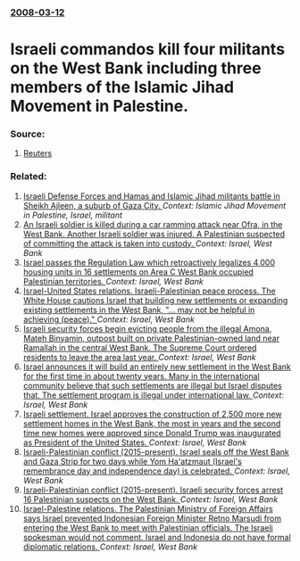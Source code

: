 ### [2008-03-12](/news/2008/03/12/index.md)

#  Israeli commandos kill four militants on the West Bank including three members of the Islamic Jihad Movement in Palestine. 




### Source:

1. [Reuters](http://www.reuters.com/article/featuredCrisis/idUSL12784717)

### Related:

1. [ Israeli Defense Forces and Hamas and Islamic Jihad militants battle in Sheikh Ajleen, a suburb of Gaza City. ](/news/2009/01/11/israeli-defense-forces-and-hamas-and-islamic-jihad-militants-battle-in-sheikh-ajleen-a-suburb-of-gaza-city.md) _Context: Islamic Jihad Movement in Palestine, Israel, militant_
2. [An Israeli soldier is killed during a car ramming attack near Ofra, in the West Bank. Another Israeli soldier was injured. A Palestinian suspected of committing the attack is taken into custody. ](/news/2017/04/6/an-israeli-soldier-is-killed-during-a-car-ramming-attack-near-ofra-in-the-west-bank-another-israeli-soldier-was-injured-a-palestinian-sus.md) _Context: Israel, West Bank_
3. [Israel passes the Regulation Law which retroactively legalizes 4,000 housing units in 16 settlements on Area C West Bank occupied Palestinian territories. ](/news/2017/02/6/israel-passes-the-regulation-law-which-retroactively-legalizes-4-000-housing-units-in-16-settlements-on-area-c-west-bank-occupied-palestinia.md) _Context: Israel, West Bank_
4. [Israel-United States relations. Israeli-Palestinian peace process. The White House cautions Israel that building new settlements or expanding existing settlements in the West Bank, "... may not be helpful in achieving (peace)." ](/news/2017/02/2/israel-united-states-relations-israeli-palestinian-peace-process-the-white-house-cautions-israel-that-building-new-settlements-or-expa.md) _Context: Israel, West Bank_
5. [Israeli security forces begin evicting people from the illegal Amona, Mateh Binyamin, outpost built on private Palestinian-owned land near Ramallah in the central West Bank. The Supreme Court ordered residents to leave the area last year. ](/news/2017/02/1/israeli-security-forces-begin-evicting-people-from-the-illegal-amona-mateh-binyamin-outpost-built-on-private-palestinian-owned-land-near-r.md) _Context: Israel, West Bank_
6. [Israel announces it will build an entirely new settlement in the West Bank for the first time in about twenty years. Many in the international community believe that such settlements are illegal but Israel disputes that. The settlement program is illegal under international law. ](/news/2017/02/1/israel-announces-it-will-build-an-entirely-new-settlement-in-the-west-bank-for-the-first-time-in-about-twenty-years-many-in-the-internation.md) _Context: Israel, West Bank_
7. [Israeli settlement. Israel approves the construction of 2,500 more new settlement homes in the West Bank, the most in years and the second time new homes were approved since Donald Trump was inaugurated as President of the United States. ](/news/2017/01/24/israeli-settlement-israel-approves-the-construction-of-2-500-more-new-settlement-homes-in-the-west-bank-the-most-in-years-and-the-second-t.md) _Context: Israel, West Bank_
8. [Israeli-Palestinian conflict (2015-present). Israel seals off the West Bank and Gaza Strip for two days while Yom Ha'atzmaut (Israel's remembrance day and independence day) is celebrated. ](/news/2016/05/11/israeli-palestinian-conflict-2015-present-israel-seals-off-the-west-bank-and-gaza-strip-for-two-days-while-yom-ha-atzmaut-israel-s-r.md) _Context: Israel, West Bank_
9. [Israeli-Palestinian conflict (2015-present). Israeli security forces arrest 16 Palestinian suspects on the West Bank. ](/news/2016/03/31/israeli-palestinian-conflict-2015-present-israeli-security-forces-arrest-16-palestinian-suspects-on-the-west-bank.md) _Context: Israel, West Bank_
10. [Israel-Palestine relations. The Palestinian Ministry of Foreign Affairs says Israel prevented Indonesian Foreign Minister Retno Marsudi from entering the West Bank to meet with Palestinian officials. The Israeli spokesman would not comment. Israel and Indonesia do not have formal diplomatic relations. ](/news/2016/03/13/israel-palestine-relations-the-palestinian-ministry-of-foreign-affairs-says-israel-prevented-indonesian-foreign-minister-retno-marsudi-fr.md) _Context: Israel, West Bank_
